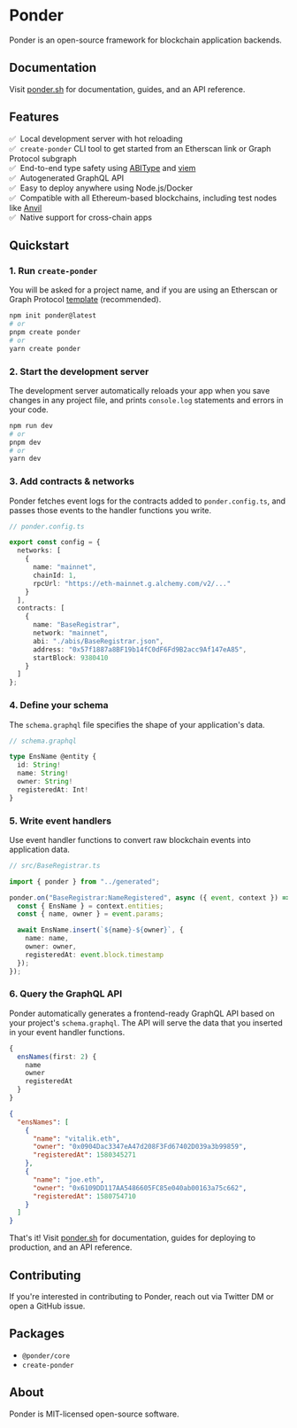 # Ponder

Ponder is an open-source framework for blockchain application backends.

## Documentation

Visit [ponder.sh](https://ponder.sh) for documentation, guides, and an API reference.

## Features

✅ &nbsp;Local development server with hot reloading<br/>
✅ &nbsp;`create-ponder` CLI tool to get started from an Etherscan link or Graph Protocol subgraph<br/>
✅ &nbsp;End-to-end type safety using [ABIType](https://github.com/wagmi-dev/abitype) and [viem](https://viem.sh)<br/>
✅ &nbsp;Autogenerated GraphQL API<br/>
✅ &nbsp;Easy to deploy anywhere using Node.js/Docker<br/>
✅ &nbsp;Compatible with all Ethereum-based blockchains, including test nodes like [Anvil](https://book.getfoundry.sh/anvil)<br/>
✅ &nbsp;Native support for cross-chain apps<br/>

## Quickstart

### 1. Run `create-ponder`

You will be asked for a project name, and if you are using an Etherscan or Graph Protocol [template](https://ponder.sh/api-reference/create-ponder) (recommended).

```bash
npm init ponder@latest
# or
pnpm create ponder
# or
yarn create ponder
```

### 2. Start the development server

The development server automatically reloads your app when you save changes in any project file, and prints `console.log` statements and errors in your code.

```bash
npm run dev
# or
pnpm dev
# or
yarn dev
```

### 3. Add contracts & networks

Ponder fetches event logs for the contracts added to `ponder.config.ts`, and passes those events to the handler functions you write.

```ts
// ponder.config.ts

export const config = {
  networks: [
    {
      name: "mainnet",
      chainId: 1,
      rpcUrl: "https://eth-mainnet.g.alchemy.com/v2/..."
    }
  ],
  contracts: [
    {
      name: "BaseRegistrar",
      network: "mainnet",
      abi: "./abis/BaseRegistrar.json",
      address: "0x57f1887a8BF19b14fC0dF6Fd9B2acc9Af147eA85",
      startBlock: 9380410
    }
  ]
};
```

### 4. Define your schema

The `schema.graphql` file specifies the shape of your application's data.

```ts
// schema.graphql

type EnsName @entity {
  id: String!
  name: String!
  owner: String!
  registeredAt: Int!
}
```

### 5. Write event handlers

Use event handler functions to convert raw blockchain events into application data.

```ts
// src/BaseRegistrar.ts

import { ponder } from "../generated";

ponder.on("BaseRegistrar:NameRegistered", async ({ event, context }) => {
  const { EnsName } = context.entities;
  const { name, owner } = event.params;

  await EnsName.insert(`${name}-${owner}`, {
    name: name,
    owner: owner,
    registeredAt: event.block.timestamp
  });
});
```

### 6. Query the GraphQL API

Ponder automatically generates a frontend-ready GraphQL API based on your project's `schema.graphql`. The API will serve the data that you inserted in your event handler functions.

```ts
{
  ensNames(first: 2) {
    name
    owner
    registeredAt
  }
}
```

```json
{
  "ensNames": [
    {
      "name": "vitalik.eth",
      "owner": "0x0904Dac3347eA47d208F3Fd67402D039a3b99859",
      "registeredAt": 1580345271
    },
    {
      "name": "joe.eth",
      "owner": "0x6109DD117AA5486605FC85e040ab00163a75c662",
      "registeredAt": 1580754710
    }
  ]
}
```

That's it! Visit [ponder.sh](https://ponder.sh) for documentation, guides for deploying to production, and an API reference.

## Contributing

If you're interested in contributing to Ponder, reach out via Twitter DM or open a GitHub issue.

## Packages

- `@ponder/core`
- `create-ponder`

## About

Ponder is MIT-licensed open-source software.
